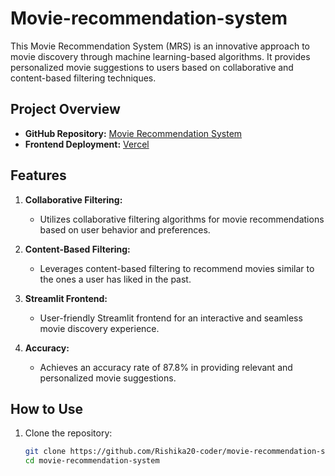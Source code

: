 # Movie-recommendation-system 

This Movie Recommendation System (MRS) is an innovative approach to movie discovery through machine learning-based algorithms. It provides personalized movie suggestions to users based on collaborative and content-based filtering techniques.

## Project Overview

- **GitHub Repository:** [Movie Recommendation System](https://github.com/Rishika20-coder/movie-recommendation-system)
- **Frontend Deployment:** [Vercel](your_vercel_frontend_url)

## Features

1. **Collaborative Filtering:**
   - Utilizes collaborative filtering algorithms for movie recommendations based on user behavior and preferences.

2. **Content-Based Filtering:**
   - Leverages content-based filtering to recommend movies similar to the ones a user has liked in the past.

3. **Streamlit Frontend:**
   - User-friendly Streamlit frontend for an interactive and seamless movie discovery experience.

4. **Accuracy:**
   - Achieves an accuracy rate of 87.8% in providing relevant and personalized movie suggestions.

## How to Use

1. Clone the repository:

   ```bash
   git clone https://github.com/Rishika20-coder/movie-recommendation-system.git
   cd movie-recommendation-system

